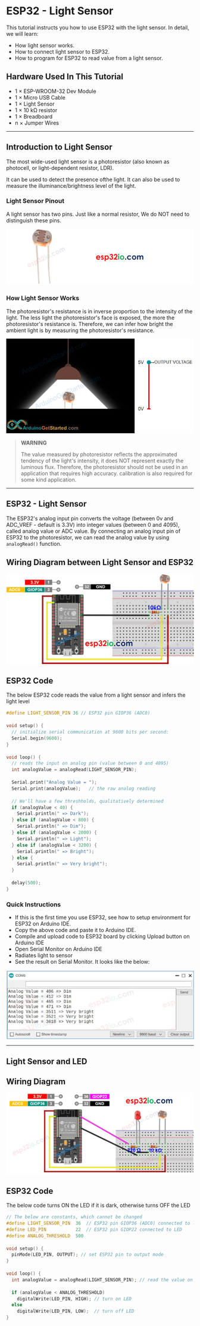 # ESP32 - Light Sensor

This tutorial instructs you how to use ESP32 with the light sensor. In detail, we will learn:

  * How light sensor works.
  * How to connect light sensor to ESP32.
  * How to program for ESP32 to read value from a light sensor.

## Hardware Used In This Tutorial

  * 1	×	ESP-WROOM-32 Dev Module	
  * 1	×	Micro USB Cable	
  * 1	×	Light Sensor	
  * 1	×	10 kΩ resistor	
  * 1	×	Breadboard	
  * n	×	Jumper Wires

---

## Introduction to Light Sensor

The most wide-used light sensor is a photoresistor (also known as photocell, or light-dependent resistor, LDR).

It can be used to detect the presence ofthe light. It can also be used to measure the illuminance/brightness level of the light.

### Light Sensor Pinout

A light sensor has two pins. Just like a normal resistor, We do NOT need to distinguish these pins.

![](figs/fig_1_1.jpg)

### How Light Sensor Works

The photoresistor's resistance is in inverse proportion to the intensity of the light. The less light the photoresistor's face is exposed, the more the photoresistor's resistance is. Therefore, we can infer how bright the ambient light is by measuring the photoresistor's resistance.

![](figs/how-it-works-light-sensor.gif)

   > **WARNING**
   >
   > The value measured by photoresistor reflects the approximated tendency of the light's intensity, it does NOT represent exactly the luminous flux. Therefore, the photoresistor should not be used in an application that requires high accuracy. calibration is also required for some kind application.

---

## ESP32 - Light Sensor

The ESP32's analog input pin converts the voltage (between 0v and ADC_VREF - default is 3.3V) into integer values (between 0 and 4095), called analog value or ADC value. By connecting an analog input pin of ESP32 to the photoresistor, we can read the analog value by using `analogRead()` function.

## Wiring Diagram between Light Sensor and ESP32

![](figs/fig_1_2.jpg)

## ESP32 Code

The below ESP32 code reads the value from a light sensor and infers the light level

```c++
#define LIGHT_SENSOR_PIN 36 // ESP32 pin GIOP36 (ADC0)

void setup() {
  // initialize serial communication at 9600 bits per second:
  Serial.begin(9600);
}

void loop() {
  // reads the input on analog pin (value between 0 and 4095)
  int analogValue = analogRead(LIGHT_SENSOR_PIN);

  Serial.print("Analog Value = ");
  Serial.print(analogValue);   // the raw analog reading

  // We'll have a few threshholds, qualitatively determined
  if (analogValue < 40) {
    Serial.println(" => Dark");
  } else if (analogValue < 800) {
    Serial.println(" => Dim");
  } else if (analogValue < 2000) {
    Serial.println(" => Light");
  } else if (analogValue < 3200) {
    Serial.println(" => Bright");
  } else {
    Serial.println(" => Very bright");
  }

  delay(500);
}

```

### Quick Instructions

  * If this is the first time you use ESP32, see how to setup environment for ESP32 on Arduino IDE.
  * Copy the above code and paste it to Arduino IDE.
  * Compile and upload code to ESP32 board by clicking Upload button on Arduino IDE
  * Open Serial Monitor on Arduino IDE
  * Radiates light to sensor
  * See the result on Serial Monitor. It looks like the below:


![](figs/fig_1_3.jpg)

---

## Light Sensor and LED

## Wiring Diagram

![](figs/fig_1_4.jpg)

## ESP32 Code

The below code turns ON the LED if it is dark, otherwise turns OFF the LED

```c++
// The below are constants, which cannot be changed
#define LIGHT_SENSOR_PIN  36  // ESP32 pin GIOP36 (ADC0) connected to light sensor
#define LED_PIN           22  // ESP32 pin GIOP22 connected to LED
#define ANALOG_THRESHOLD  500

void setup() {
  pinMode(LED_PIN, OUTPUT); // set ESP32 pin to output mode
}

void loop() {
  int analogValue = analogRead(LIGHT_SENSOR_PIN); // read the value on analog pin

  if (analogValue < ANALOG_THRESHOLD)
    digitalWrite(LED_PIN, HIGH); // turn on LED
  else
    digitalWrite(LED_PIN, LOW);  // turn off LED
}

```